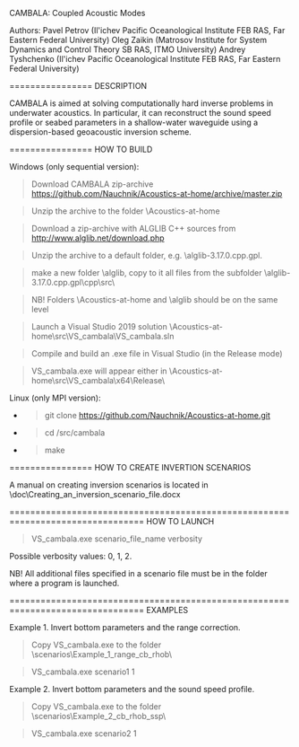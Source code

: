CAMBALA: Coupled Acoustic Modes

Authors:
Pavel Petrov (Il'ichev Pacific Oceanological Institute FEB RAS, Far Eastern Federal University) 
Oleg Zaikin (Matrosov Institute for System Dynamics and Control Theory SB RAS, ITMO University)
Andrey Tyshchenko (Il'ichev Pacific Oceanological Institute FEB RAS, Far Eastern Federal University)

================
DESCRIPTION

CAMBALA is aimed at solving computationally hard inverse problems in underwater
acoustics. In particular, it can reconstruct the sound speed profile or seabed
parameters in a shallow-water waveguide using a dispersion-based geoacoustic 
inversion scheme.

================
HOW TO BUILD

Windows (only sequential version):

> Download CAMBALA zip-archive https://github.com/Nauchnik/Acoustics-at-home/archive/master.zip

> Unzip the archive to the folder \Acoustics-at-home

> Download a zip-archive with ALGLIB C++ sources from http://www.alglib.net/download.php

> Unzip the archive to a default folder, e.g. \alglib-3.17.0.cpp.gpl. 

> make a new folder \alglib, copy to it all files from the subfolder \alglib-3.17.0.cpp.gpl\cpp\src\

> NB! Folders \Acoustics-at-home and \alglib should be on the same level

> Launch a Visual Studio 2019 solution \Acoustics-at-home\src\VS_cambala\VS_cambala.sln

> Compile and build an .exe file in Visual Studio (in the Release mode)

> VS_cambala.exe will appear either in \Acoustics-at-home\src\VS_cambala\x64\Release\

Linux (only MPI version):

- > git clone https://github.com/Nauchnik/Acoustics-at-home.git

- > cd /src/cambala

- > make

================
HOW TO CREATE INVERTION SCENARIOS

A manual on creating inversion scenarios is located in
\doc\Creating_an_inversion_scenario_file.docx

================================================================================
HOW TO LAUNCH

> VS_cambala.exe scenario_file_name verbosity

Possible verbosity values: 0, 1, 2.

NB! All additional files specified in a scenario file must be in the folder where a program is launched. 

================================================================================
EXAMPLES

Example 1. Invert bottom parameters and the range correction.

> Copy VS_cambala.exe to the folder \scenarios\Example_1_range_cb_rhob\

> VS_cambala.exe scenario1 1

Example 2. Invert bottom parameters and the sound speed profile.

> Copy VS_cambala.exe to the folder \scenarios\Example_2_cb_rhob_ssp\

> VS_cambala.exe scenario2 1
